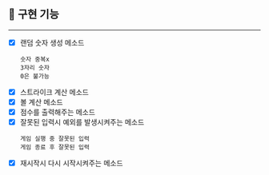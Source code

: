## 🚀 구현 기능
***
- [x] 랜덤 숫자 생성 메소드
  ```` 
  숫자 중복x
  3자리 숫자
  0은 불가능
- [x] 스트라이크 계산 메소드
- [x] 볼 계산 메소드
- [x] 점수를 출력해주는 메소드
- [x] 잘못된 입력시 예외를 발생시켜주는 메소드
  ```` 
  게임 실행 중 잘못된 입력
  게임 종료 후 잘못된 입력
- [x] 재시작시 다시 시작시켜주는 메소드
